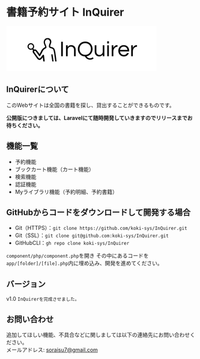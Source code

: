 # 書籍予約サイト InQuirer
![InQuirer](img/InQuirer.svg)
## InQuirerについて
このWebサイトは全国の書籍を探し、貸出することができるものです。

**公開版につきましては、Laravelにて随時開発していきますのでリリースまでお待ちください。**

## 機能一覧
* 予約機能
* ブックカート機能（カート機能）
* 検索機能
* 認証機能
* Myライブラリ機能（予約明細、予約書籍）

## GitHubからコードをダウンロードして開発する場合
* Git（HTTPS）：`git clone https://github.com/koki-sys/InQuirer.git`
* Git（SSL）：`git clone git@github.com:koki-sys/InQuirer.git`
* GitHubCLI：`gh repo clone koki-sys/InQuirer`

`component/php/component.php`を開き
その中にあるコードを`app/[folder]/[file].php`内に埋め込み、開発を進めてください。

## バージョン
v1.0 ```InQuirerを完成させました。```

## お問い合わせ
追加してほしい機能、不具合などに関しましては以下の連絡先にお問い合わせください。<br>
メールアドレス: soraisu7@gmail.com
